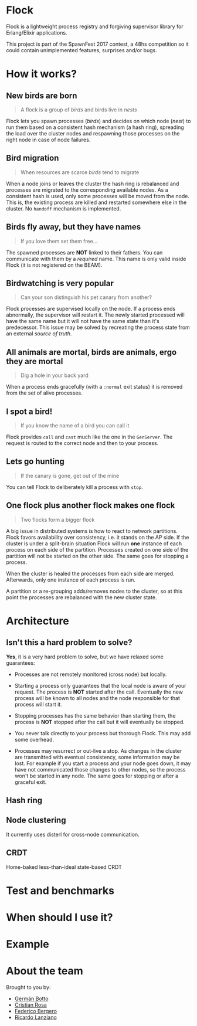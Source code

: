 # Flock

Flock is a lightweight process registry and forgiving supervisor
library for Erlang/Elixir applications.

This project is part of the SpawnFest 2017 contest, a 48hs competition
so it could contain unimplemented features, surprises and/or bugs.

# How it works?

## New birds are born

> A flock is a group of *birds* and birds live in *nests*

Flock lets you spawn processes (*birds*) and decides on which node
(*nest*) to run them based on a consistent hash mechanism (a hash
ring), spreading the load over the cluster nodes and respawning those
processes on the right node in case of node failures.

## Bird migration

> When resources are scarce *birds* tend to migrate

When a node joins or leaves the cluster the hash ring is rebalanced
and processes are migrated to the corresponding available nodes. As a
consistent hash is used, only some processes will be moved from the
node. This is, the existing process are killed and restarted somewhere
else in the cluster. No `handoff` mechanism is implemented.

## Birds fly away, but they have names

> If you love them set them free...

The spawned processes are __NOT__ linked to their fathers. You can
communicate with them by a _required_ name. This name is only valid
inside Flock (it is not registered on the BEAM).

## Birdwatching is very popular

> Can your son distinguish his pet canary from another?

Flock processes are supervised locally on the node. If a process ends
abnormally, the supervisor will restart it. The newly started
processed will have the same name but it will not have the same state
than it's predecessor. This issue may be solved by recreating the
process state from an external *source of truth*.

## All animals are mortal, birds are animals, ergo they are mortal

> Dig a hole in your back yard

When a process ends gracefully (with a `:normal` exit status) it is
removed from the set of alive processes.

## I spot a bird!

> If you know the name of a bird you can call it

Flock provides `call` and `cast` much like the one in the
`GenServer`. The request is routed to the correct node and then to
your process.

## Lets go hunting

> If the canary is gone, get out of the mine

You can tell Flock to deliberately kill a process with `stop`.

## One flock plus another flock makes one flock

> Two flocks form a bigger flock

A big issue in distributed systems is how to react to network
partitions. Flock favors availability over consistency, i.e. it stands
on the AP side. If the cluster is under a split-brain situation Flock
will run **one** instance of each process on each side of the
partition. Processes created on one side of the partition will not be
started on the other side. The same goes for stopping a process.

When the cluster is healed the processes from each side are
merged. Afterwards, only one instance of each process is run.

A partition or a re-grouping adds/removes nodes to the cluster, so at
this point the processes are rebalanced with the new cluster state.

# Architecture

## Isn't this a hard problem to solve?

**Yes**, it is a very hard problem to solve, but we have relaxed some
guarantees:

  * Processes are not remotely monitored (cross node) but locally.

  * Starting a process only guarantees that the local node is aware of
    your request. The process is **NOT** started after the
    call. Eventually the new process will be known to all nodes and
    the node responsible for that process will start it.

  * Stopping processes has the same behavior than starting them, the
    process is **NOT** stopped after the call but it will eventually
    be stopped.

  * You never talk directly to your process but thorough Flock. This
    may add some overhead.

  * Processes may resurrect or out-live a stop. As changes in the
    cluster are transmitted with eventual consistency, some
    information may be lost. For example if you start a process and
    your node goes down, it may have not communicated those changes to
    other nodes, so the process won't be started in any node. The same
    goes for stopping or after a graceful exit.

## Hash ring

## Node clustering

It currently uses disterl for cross-node communication.

## CRDT

Home-baked less-than-ideal state-based CRDT

# Test and benchmarks

# When should I use it?

# Example

# About the team

Brought to you by:

  - [Germán Botto](https://github.com/germanbotto)
  - [Cristian Rosa](https://github.com/rosacris)
  - [Federico Bergero](https://github.com/fbergero)
  - [Ricardo Lanziano](https://github.com/arpunk)
